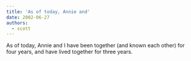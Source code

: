 ```yaml
---
title: 'As of today, Annie and'
date: 2002-06-27
authors:
  - scott
---
```


As of today, Annie and I have been together (and known each other) for four years, and have lived together for three years.
